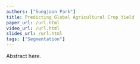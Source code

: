 ```yaml
---
authors: ["Sungjoon Park"]
title: Predicting Global Agricultural Crop Yield
paper_url: /url.html
video_url: /url.html
slides_url: /url.html
tags: ["Segmentation"]
---
```


Abstract here.
